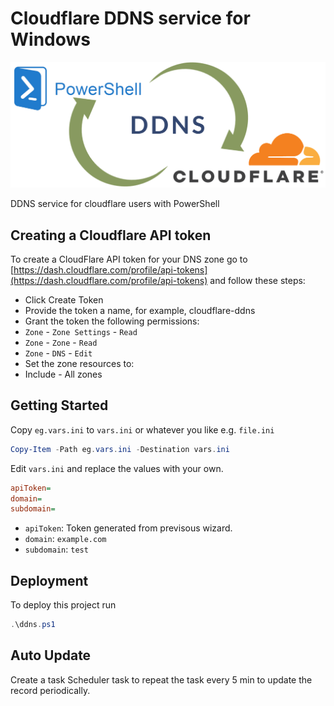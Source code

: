 # Cloudflare DDNS service for Windows

![cloudflare-ddns](img/ddns_cloudflare_powershell.png)

DDNS service for cloudflare users with PowerShell

## Creating a Cloudflare API token

To create a CloudFlare API token for your DNS zone go to [https://dash.cloudflare.com/profile/api-tokens](https://dash.cloudflare.com/profile/api-tokens) and follow these steps:

* Click Create Token
* Provide the token a name, for example, cloudflare-ddns
* Grant the token the following permissions:
* `Zone` - `Zone Settings` - `Read`
* `Zone` - `Zone` - `Read`
* `Zone` - `DNS` - `Edit`
* Set the zone resources to:
* Include - All zones

## Getting Started

Copy `eg.vars.ini` to `vars.ini` or whatever you like e.g. `file.ini`

```powershell
Copy-Item -Path eg.vars.ini -Destination vars.ini
```

Edit `vars.ini` and replace the values with your own.

```ini
apiToken=
domain=
subdomain=
```

* `apiToken`: Token generated from previsous wizard.
* `domain`:  `example.com`
* `subdomain`: `test`

## Deployment

To deploy this project run

```powershell
.\ddns.ps1
```

## Auto Update

Create a task Scheduler task to repeat the task every 5 min to update the record periodically.
